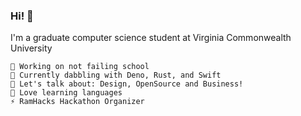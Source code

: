 <!--
**jonaylor89/jonaylor89** is a ✨ _special_ ✨ repository because its `README.md` (this file) appears on your GitHub profile.

Here are some ideas to get you started:

- 🔭 I’m currently working on ...
- 🌱 I’m currently learning ...
- 👯 I’m looking to collaborate on ...
- 🤔 I’m looking for help with ...
- 💬 Ask me about ...
- 📫 How to reach me: ...
- 😄 Pronouns: ...
- ⚡ Fun fact: ...
-->


### Hi! 👋

I'm a graduate computer science student at Virginia Commonwealth University

    🚀 Working on not failing school
    🌱 Currently dabbling with Deno, Rust, and Swift
    💭 Let's talk about: Design, OpenSource and Business!
    📖 Love learning languages
    ⚡ RamHacks Hackathon Organizer

